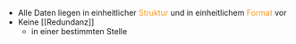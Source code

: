 - Alle Daten liegen in einheitlicher <span style="color:rgb(245, 154, 35)">Struktur</span> und in einheitlichem <span style="color:rgb(245, 154, 35)">Format</span> vor
- Keine [[Redundanz]]
	- in einer bestimmten Stelle